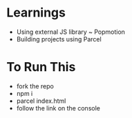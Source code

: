 # Learnings
- Using external JS library ~ Popmotion
- Building projects using Parcel

# To Run This
 - fork the repo
 - npm i
 - parcel index.html
 - follow the link on the console

